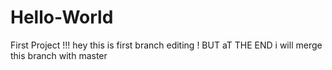 # Hello-World
First Project !!!
hey this is first branch editing !
BUT aT THE END i will merge this branch with master
